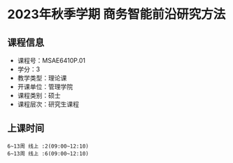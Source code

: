 # 2023年秋季学期 商务智能前沿研究方法 






## 课程信息

- 课程号：MSAE6410P.01
- 学分：3
- 教学类型：理论课
- 开课单位：管理学院
- 课程类别：硕士
- 课程层次：研究生课程

## 上课时间

```
6~13周 线上 :2(09:00~12:10)
6~13周 线上 :6(09:00~12:10)
```

